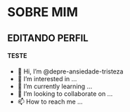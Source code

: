 # SOBRE MIM

##   EDITANDO PERFIL 

#### TESTE 
- 👋 Hi, I’m @depre-ansiedade-tristeza
- 👀 I’m interested in ...
- 🌱 I’m currently learning ...
- 💞️ I’m looking to collaborate on ...
- 📫 How to reach me ...

<!---
depre-ansiedade-tristeza/depre-ansiedade-tristeza is a ✨ special ✨ repository because its `README.md` (this file) appears on your GitHub profile.
You can click the Preview link to take a look at your changes.
--->
